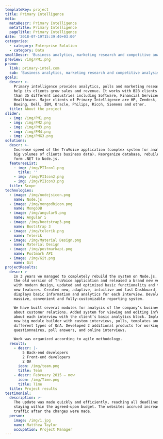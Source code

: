 ```yaml
---
templateKey: project
title: Primary Intelligence
meta:
  metaDescr: Primary Intelligence
  metaTitle: Primary Intelligence
  pageTitle: Primary Intelligence
date: '2018-07-19T15:39:40+03:00'
categories:
  - category: Enterprise Solution
  - category: Data
smallDescr: 'Business analytics, marketing research and competitive analysis'
preview: /img/PM1.png
promo:
  link: primary-intel.com
  sub: 'Business analytics, marketing research and competitive analysis'
goals:
  descr: >-
    Primary intelligence provides analytics, polls and marketing research to
    help its clients grow sales and revenue. It works with B2B clients form more
    than 35 different industries including Software, Financial Services,
    Healthcare. Major clients of Primary Intelligence are HP, Zendesk, Adobe,
    Boeing, Dell, IBM, Oracle, Philips, Ricoh, Siemens and other.
  title: About the project
slider:
  - img: /img/PM1.png
  - img: /img/PM2.png
  - img: /img/PM3.png
  - img: /img/PM4.png
  - img: /img/PMG3.png
solutions:
  descr: >-
    Increase speed of the TruVoice application (complex system for analysis of
    big volumes of clients business data). Reorganize database, rebuild project
    form .NET to Node.js.
  featuresList:
    - img: /img/PIIcon1.png
      title: ''
    - img: /img/PIIcon2.png
    - img: /img/PIIcon3.png
  title: Scope
technologies:
  - image: /img/nodejsicon.png
    name: Node.js
  - image: /img/mongodbicon.png
    name: MongoDB
  - image: /img/angular5.png
    name: Angular 5
  - image: /img/bootstrap3.png
    name: Bootstrap 3
  - image: /img/telerik.png
    name: Telerik
  - image: /img/Material Design.png
    name: Material Design
  - image: /img/postmarkapi.png
    name: Postmark API
  - image: /img/Git.png
    name: Git
projectResults:
  descr: >-
    In 3 years we managed to completely rebuild the system on Node.js. Updated
    the old version of TruVoice application and released a brand new version
    with modern design, updated and optimized basic functionality and tons of
    new features. Created new, adaptive, intuitive and fast Dashboard, that
    displays basic information and analytics for each interview. Developed
    massive, convenient and fully-customizable reporting system.

    We have built several modules for analysis of the company’s business data
    about customer relations. Added system for viewing and editing information
    about each interview with the client’s basic analytics block. Implemented
    new big module builder with custom interviews, polls, templates and
    different types of QnA. Developed 2 additional products for working with
    questionnaires, poll answers, and online interviews.

    Work was organized according to agile methodology.
  results:
    - descr: |-
        5 Back-end developers
        2 Front-end developers
        2 QA
      icon: /img/team.png
      title: Team
    - descr: February 2015 — now
      icon: /img/Time.png
      title: Time
  title: Project results
testimonial:
  description: >-
    The update was made quickly and efficiently, reaching all deadlines and
    staying within the agreed-upon budget. The websites accrued increased
    traffic after the changes were made.
  person:
    image: /img/1.jpg
    name: Matthew Taylor
    occupation: Project Manager
---
```


